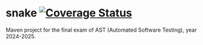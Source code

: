 # snake [![Coverage Status](https://coveralls.io/repos/github/merie-san/snake/badge.svg?branch=main)](https://coveralls.io/github/merie-san/snake?branch=main) 
Maven project for the final exam of AST (Automated Software Testing), year 2024-2025.
